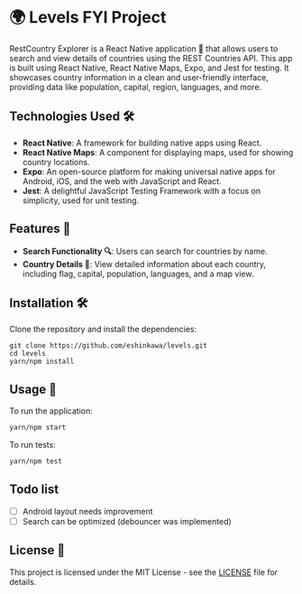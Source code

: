
# 🌍 Levels FYI Project

RestCountry Explorer is a React Native application 📱 that allows users to search and view details of countries using the REST Countries API. This app is built using React Native, React Native Maps, Expo, and Jest for testing. It showcases country information in a clean and user-friendly interface, providing data like population, capital, region, languages, and more.

## Technologies Used 🛠️

- **React Native**: A framework for building native apps using React.
- **React Native Maps**: A component for displaying maps, used for showing country locations.
- **Expo**: An open-source platform for making universal native apps for Android, iOS, and the web with JavaScript and React.
- **Jest**: A delightful JavaScript Testing Framework with a focus on simplicity, used for unit testing.

## Features 🌟

- **Search Functionality 🔍**: Users can search for countries by name.
- **Country Details 📖**: View detailed information about each country, including flag, capital, population, languages, and a map view.

## Installation 🛠️

Clone the repository and install the dependencies:

```
git clone https://github.com/eshinkawa/levels.git 
cd levels
yarn/npm install
```

## Usage 🚀

To run the application:

```bash
yarn/npm start
```

To run tests:

```bash
yarn/npm test
```

## Todo list
- [ ] Android layout needs improvement
- [ ] Search can be optimized (debouncer was implemented)

## License 📄

This project is licensed under the MIT License - see the [LICENSE](LICENSE) file for details.



